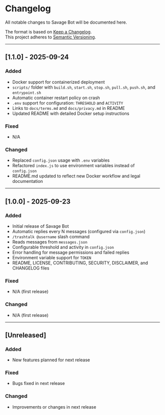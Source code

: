 # Changelog

All notable changes to Savage Bot will be documented here.

The format is based on [Keep a Changelog](https://keepachangelog.com/en/1.0.0/).  
This project adheres to [Semantic Versioning](https://semver.org/).

---

## [1.1.0] - 2025-09-24
### Added
- Docker support for containerized deployment
- `scripts/` folder with `build.sh`, `start.sh`, `stop.sh`, `pull.sh`, `push.sh`, and `entrypoint.sh`
- Automatic container restart policy on crash
- `.env` support for configuration: `THRESHOLD` and `ACTIVITY`
- Links to `docs/terms.md` and `docs/privacy.md` in README
- Updated README with detailed Docker setup instructions

### Fixed
- N/A

### Changed
- Replaced `config.json` usage with `.env` variables
- Refactored `index.js` to use environment variables instead of `config.json`
- README.md updated to reflect new Docker workflow and legal documentation

---

## [1.0.0] - 2025-09-23
### Added
- Initial release of Savage Bot
- Automatic replies every N messages (configured via `config.json`)
- `/trashtalk @username` slash command
- Reads messages from `messages.json`
- Configurable threshold and activity in `config.json`
- Error handling for message permissions and failed replies
- Environment variable support for `TOKEN`
- README, LICENSE, CONTRIBUTING, SECURITY, DISCLAIMER, and CHANGELOG files

### Fixed
- N/A (first release)

### Changed
- N/A (first release)

---

## [Unreleased]
### Added
- New features planned for next release

### Fixed
- Bugs fixed in next release

### Changed
- Improvements or changes in next release
